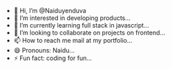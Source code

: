 - 👋 Hi, I’m @Naiduyenduva
- 👀 I’m interested in developing products...
- 🌱 I’m currently learning full stack in javascript...
- 💞️ I’m looking to collaborate on projects on frontend...
- 📫 How to reach me mail at my portfolio...
- 😄 Pronouns: Naidu...
- ⚡ Fun fact: coding for fun...

<!---
Naiduyenduva/Naiduyenduva is a ✨ special ✨ repository because its `README.md` (this file) appears on your GitHub profile.
You can click the Preview link to take a look at your changes.
--->

